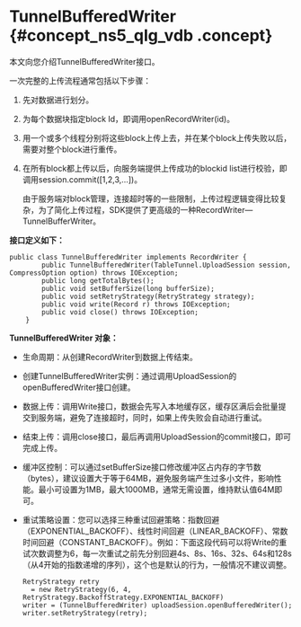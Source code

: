 # TunnelBufferedWriter {#concept_ns5_qlg_vdb .concept}

本文向您介绍TunnelBufferedWriter接口。

一次完整的上传流程通常包括以下步骤：

1.  先对数据进行划分。
2.  为每个数据块指定block Id，即调用openRecordWriter\(id\)。
3.  用一个或多个线程分别将这些block上传上去，并在某个block上传失败以后，需要对整个block进行重传。
4.  在所有block都上传以后，向服务端提供上传成功的blockid list进行校验，即调用session.commit\(\[1,2,3,…\]\)。

    由于服务端对block管理，连接超时等的一些限制，上传过程逻辑变得比较复杂，为了简化上传过程，SDK提供了更高级的一种RecordWriter—TunnelBufferWriter。


**接口定义如下：**

```
public class TunnelBufferedWriter implements RecordWriter {
        public TunnelBufferedWriter(TableTunnel.UploadSession session, CompressOption option) throws IOException;
        public long getTotalBytes();
        public void setBufferSize(long bufferSize);
        public void setRetryStrategy(RetryStrategy strategy);
        public void write(Record r) throws IOException;
        public void close() throws IOException;
    }
```

**TunnelBufferedWriter 对象：**

-   生命周期：从创建RecordWriter到数据上传结束。
-   创建TunnelBufferedWriter实例：通过调用UploadSession的openBufferedWriter接口创建。
-   数据上传：调用Write接口，数据会先写入本地缓存区，缓存区满后会批量提交到服务端，避免了连接超时，同时，如果上传失败会自动进行重试。
-   结束上传：调用close接口，最后再调用UploadSession的commit接口，即可完成上传。
-   缓冲区控制：可以通过setBufferSize接口修改缓冲区占内存的字节数（bytes），建议设置大于等于64MB，避免服务端产生过多小文件，影响性能。最小可设置为1MB，最大1000MB，通常无需设置，维持默认值64M即可。
-   重试策略设置：您可以选择三种重试回避策略：指数回避（EXPONENTIAL\_BACKOFF）、线性时间回避（LINEAR\_BACKOFF）、常数时间回避（CONSTANT\_BACKOFF）。例如：下面这段代码可以将Write的重试次数调整为6，每一次重试之前先分别回避4s、8s、16s、32s、64s和128s（从4开始的指数递增的序列），这个也是默认的行为，一般情况不建议调整。

    ```
    RetryStrategy retry 
      = new RetryStrategy(6, 4, RetryStrategy.BackoffStrategy.EXPONENTIAL_BACKOFF)
    writer = (TunnelBufferedWriter) uploadSession.openBufferedWriter();
    writer.setRetryStrategy(retry);
    ```


